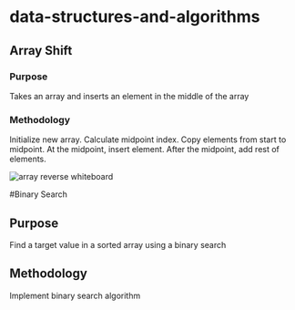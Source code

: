 # data-structures-and-algorithms

## Array Shift

### Purpose
Takes an array and inserts an element in the middle of the array

### Methodology
Initialize new array. Calculate midpoint index.  Copy elements from start to midpoint.  At the midpoint, insert element.  After the midpoint, add rest of elements.  

![array reverse whiteboard](array-shift.jpg)

#Binary Search
## Purpose
Find a target value in a sorted array using a binary search

## Methodology
Implement binary search algorithm 